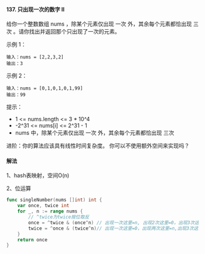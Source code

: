 #### 137. 只出现一次的数字 II
给你一个整数数组 nums ，除某个元素仅出现 一次 外，其余每个元素都恰出现 三次 。请你找出并返回那个只出现了一次的元素。

示例 1：
```
输入：nums = [2,2,3,2]
输出：3
```
示例 2：
```
输入：nums = [0,1,0,1,0,1,99]
输出：99
```

提示：
- 1 <= nums.length <= 3 * 10^4
- -2^31 <= nums[i] <= 2^31 - 1
- nums 中，除某个元素仅出现 一次 外，其余每个元素都恰出现 三次

进阶：你的算法应该具有线性时间复杂度。 你可以不使用额外空间来实现吗？

#### 解法
1、hash表映射，空间O(n)

2、位运算
```go
func singleNumber(nums []int) int {
	var once, twice int
	for _, n := range nums {
		// ^twice为twice按位取反
		once = ^twice & (once^n) // 出现一次这里=n, 出现2次这里=0，出现3次这里= ~n & n = 0
		twice = ^once & (twice^n)// 出现一次这里=0，出现两次这里=n,出现3次这里=0
	}
	return once
}
```
